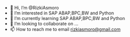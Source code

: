 - 👋 Hi, I’m @RizkiAsmoro
- 👀 I’m interested in SAP ABAP,BPC,BW and Python
- 🌱 I’m currently learning SAP ABAP,BPC,BW and Python
- 💞️ I’m looking to collaborate on ...
- 📫 How to reach me to email rizkiasmoro@gmail.com

<!---
RizkiAsmoro/RizkiAsmoro is a ✨ special ✨ repository because its `README.md` (this file) appears on your GitHub profile.
You can click the Preview link to take a look at your changes.
--->

